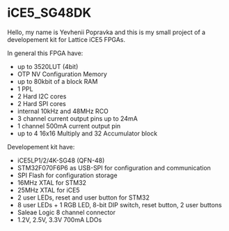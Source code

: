 # iCE5_SG48DK

Hello, my name is Yevhenii Popravka and this is my small project of a developement kit for Lattice iCE5 FPGAs.

In general this FPGA have:
  - up to 3520LUT (4bit)
  - OTP NV Configuration Memory
  - up to 80kbit of a block RAM
  - 1 PPL 
  - 2 Hard I2C cores
  - 2 Hard SPI cores
  - internal 10kHz and 48MHz RCO
  - 3 channel current output pins up to 24mA 
  - 1 channel 500mA current output pin
  - up to 4 16x16 Multiply and 32 Accumulator block

Developement kit have:
 - iCE5LP1/2/4K-SG48 (QFN-48)
 - STM32F070F6P6 as USB-SPI for configuration and communication
 - SPI Flash for configuration storage
 - 16MHz XTAL for STM32
 - 25MHz XTAL for iCE5
 - 2 user LEDs, reset and user button for STM32 
 - 8 user LEDs + 1 RGB LED, 8-bit DIP switch, reset button, 2 user buttons
 - Saleae Logic 8 channel connector
 - 1.2V, 2.5V, 3.3V 700mA LDOs
